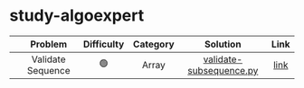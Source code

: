 # study-algoexpert

|   |      Problem      | Difficulty | Category |          Solution           |                               Link                               | 
|---|:-----------------:| :--------: | :------: |:---------------------------:|:----------------------------------------------------------------:| 
|   | Validate Sequence |     🟢     |Array| [validate-subsequence.py]() | [link](https://www.algoexpert.io/questions/validate-subsequence) |
